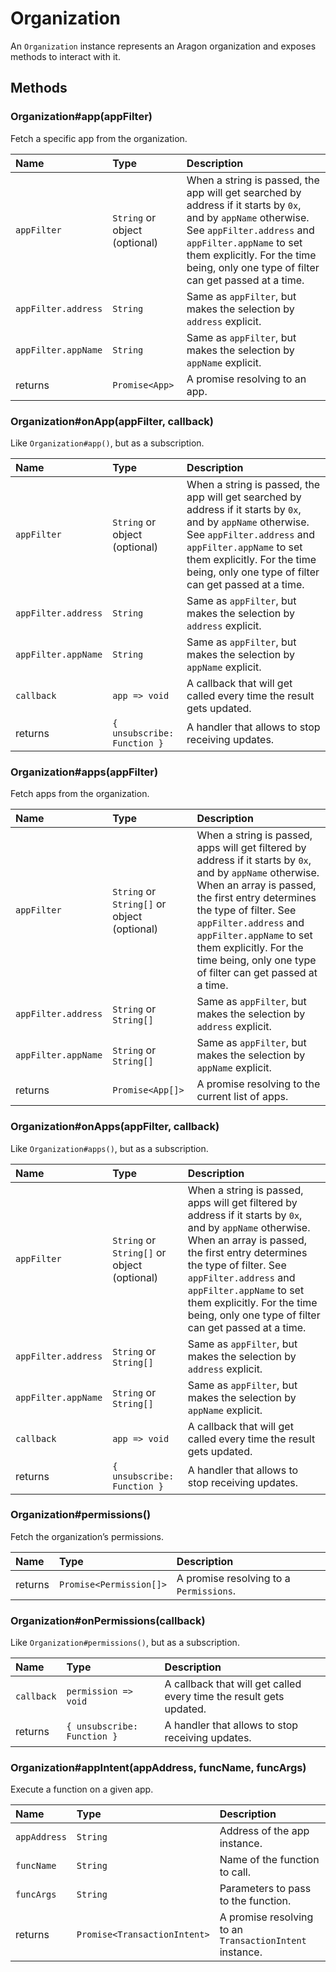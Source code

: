 # Organization

An `Organization` instance represents an Aragon organization and exposes methods to interact with it.

## Methods

### Organization\#app\(appFilter\)

Fetch a specific app from the organization.

| Name                | Type                          | Description                                                                                                                                                                                                                                                   |
| :------------------ | :---------------------------- | :------------------------------------------------------------------------------------------------------------------------------------------------------------------------------------------------------------------------------------------------------------ |
| `appFilter`         | `String` or object (optional) | When a string is passed, the app will get searched by address if it starts by `0x`, and by `appName` otherwise. See `appFilter.address` and `appFilter.appName` to set them explicitly. For the time being, only one type of filter can get passed at a time. |
| `appFilter.address` | `String`                      | Same as `appFilter`, but makes the selection by `address` explicit.                                                                                                                                                                                           |
| `appFilter.appName` | `String`                      | Same as `appFilter`, but makes the selection by `appName` explicit.                                                                                                                                                                                           |
| returns             | `Promise<App>`                | A promise resolving to an app.                                                                                                                                                                                                                                |

### Organization\#onApp\(appFilter, callback\)

Like `Organization#app()`, but as a subscription.

| Name                | Type                          | Description                                                                                                                                                                                                                                                   |
| :------------------ | :---------------------------- | :------------------------------------------------------------------------------------------------------------------------------------------------------------------------------------------------------------------------------------------------------------ |
| `appFilter`         | `String` or object (optional) | When a string is passed, the app will get searched by address if it starts by `0x`, and by `appName` otherwise. See `appFilter.address` and `appFilter.appName` to set them explicitly. For the time being, only one type of filter can get passed at a time. |
| `appFilter.address` | `String`                      | Same as `appFilter`, but makes the selection by `address` explicit.                                                                                                                                                                                           |
| `appFilter.appName` | `String`                      | Same as `appFilter`, but makes the selection by `appName` explicit.                                                                                                                                                                                           |
| `callback`          | `app => void`                 | A callback that will get called every time the result gets updated.                                                                                                                                                                                           |
| returns             | `{ unsubscribe: Function }`   | A handler that allows to stop receiving updates.                                                                                                                                                                                                              |

### Organization\#apps\(appFilter\)

Fetch apps from the organization.

| Name                | Type                                        | Description                                                                                                                                                                                                                                                                                                                        |
| :------------------ | :------------------------------------------ | :--------------------------------------------------------------------------------------------------------------------------------------------------------------------------------------------------------------------------------------------------------------------------------------------------------------------------------- |
| `appFilter`         | `String` or `String[]` or object (optional) | When a string is passed, apps will get filtered by address if it starts by `0x`, and by `appName` otherwise. When an array is passed, the first entry determines the type of filter. See `appFilter.address` and `appFilter.appName` to set them explicitly. For the time being, only one type of filter can get passed at a time. |
| `appFilter.address` | `String` or `String[]`                      | Same as `appFilter`, but makes the selection by `address` explicit.                                                                                                                                                                                                                                                                |
| `appFilter.appName` | `String` or `String[]`                      | Same as `appFilter`, but makes the selection by `appName` explicit.                                                                                                                                                                                                                                                                |
| returns             | `Promise<App[]>`                            | A promise resolving to the current list of apps.                                                                                                                                                                                                                                                                                   |

### Organization\#onApps\(appFilter, callback\)

Like `Organization#apps()`, but as a subscription.

| Name                | Type                                        | Description                                                                                                                                                                                                                                                                                                                        |
| :------------------ | :------------------------------------------ | :--------------------------------------------------------------------------------------------------------------------------------------------------------------------------------------------------------------------------------------------------------------------------------------------------------------------------------- |
| `appFilter`         | `String` or `String[]` or object (optional) | When a string is passed, apps will get filtered by address if it starts by `0x`, and by `appName` otherwise. When an array is passed, the first entry determines the type of filter. See `appFilter.address` and `appFilter.appName` to set them explicitly. For the time being, only one type of filter can get passed at a time. |
| `appFilter.address` | `String` or `String[]`                      | Same as `appFilter`, but makes the selection by `address` explicit.                                                                                                                                                                                                                                                                |
| `appFilter.appName` | `String` or `String[]`                      | Same as `appFilter`, but makes the selection by `appName` explicit.                                                                                                                                                                                                                                                                |
| `callback`          | `app => void`                               | A callback that will get called every time the result gets updated.                                                                                                                                                                                                                                                                |
| returns             | `{ unsubscribe: Function }`                 | A handler that allows to stop receiving updates.                                                                                                                                                                                                                                                                                   |

### Organization\#permissions\(\)

Fetch the organization’s permissions.

| Name | Type | Description |
| :--- | :--- | :--- |
| returns | `Promise<Permission[]>` | A promise resolving to a `Permissions`. |

### Organization\#onPermissions\(callback\)

Like `Organization#permissions()`, but as a subscription.

| Name                | Type                          | Description                                                                                                                                                                                                                                                   |
| :------------------ | :---------------------------- | :------------------------------------------------------------------------------------------------------------------------------------------------------------------------------------------------------------------------------------------------------------ |
| `callback`          | `permission => void`                 | A callback that will get called every time the result gets updated.                                                                                                                                                                                           |
| returns             | `{ unsubscribe: Function }`   | A handler that allows to stop receiving updates.                                                                                                                                                                                                              |

### Organization\#appIntent\(appAddress, funcName, funcArgs\)

Execute a function on a given app.

| Name         | Type                         | Description                                             |
| :----------- | :--------------------------- | :------------------------------------------------------ |
| `appAddress` | `String`                     | Address of the app instance.                            |
| `funcName`   | `String`                     | Name of the function to call.                           |
| `funcArgs`   | `String`                     | Parameters to pass to the function.                     |
| returns      | `Promise<TransactionIntent>` | A promise resolving to an `TransactionIntent` instance. |
